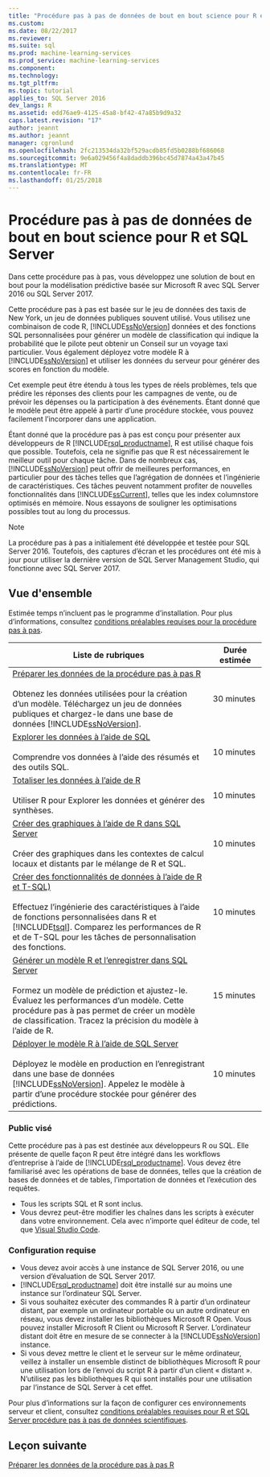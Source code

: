 ```yaml
---
title: "Procédure pas à pas de données de bout en bout science pour R et SQL Server | Documents Microsoft"
ms.custom: 
ms.date: 08/22/2017
ms.reviewer: 
ms.suite: sql
ms.prod: machine-learning-services
ms.prod_service: machine-learning-services
ms.component: 
ms.technology: 
ms.tgt_pltfrm: 
ms.topic: tutorial
applies_to: SQL Server 2016
dev_langs: R
ms.assetid: edd76ae9-4125-45a8-bf42-47a85b9d9a32
caps.latest.revision: "17"
author: jeannt
ms.author: jeannt
manager: cgronlund
ms.openlocfilehash: 2fc213534da32bf529acdb85fd5b0288bf686068
ms.sourcegitcommit: 9e6a029456f4a8daddb396bc45d7874a43a47b45
ms.translationtype: MT
ms.contentlocale: fr-FR
ms.lasthandoff: 01/25/2018
---
```

# <a name="end-to-end-data-science-walkthrough-for-r-and-sql-server"></a>Procédure pas à pas de données de bout en bout science pour R et SQL Server

Dans cette procédure pas à pas, vous développez une solution de bout en bout pour la modélisation prédictive basée sur Microsoft R avec SQL Server 2016 ou SQL Server 2017.

Cette procédure pas à pas est basée sur le jeu de données des taxis de New York, un jeu de données publiques souvent utilisé. Vous utilisez une combinaison de code R, [!INCLUDE[ssNoVersion](../../includes/ssnoversion-md.md)] données et des fonctions SQL personnalisées pour générer un modèle de classification qui indique la probabilité que le pilote peut obtenir un Conseil sur un voyage taxi particulier. Vous également déployez votre modèle R à [!INCLUDE[ssNoVersion](../../includes/ssnoversion-md.md)] et utiliser les données du serveur pour générer des scores en fonction du modèle.

Cet exemple peut être étendu à tous les types de réels problèmes, tels que prédire les réponses des clients pour les campagnes de vente, ou de prévoir les dépenses ou la participation à des événements. Étant donné que le modèle peut être appelé à partir d’une procédure stockée, vous pouvez facilement l’incorporer dans une application.

Étant donné que la procédure pas à pas est conçu pour présenter aux développeurs de R [!INCLUDE[rsql_productname](../../includes/rsql-productname-md.md)], R est utilisé chaque fois que possible. Toutefois, cela ne signifie pas que R est nécessairement le meilleur outil pour chaque tâche. Dans de nombreux cas, [!INCLUDE[ssNoVersion](../../includes/ssnoversion-md.md)] peut offrir de meilleures performances, en particulier pour des tâches telles que l’agrégation de données et l’ingénierie de caractéristiques.  Ces tâches peuvent notamment profiter de nouvelles fonctionnalités dans [!INCLUDE[ssCurrent](../../includes/sscurrent-md.md)], telles que les index columnstore optimisés en mémoire. Nous essayons de souligner les optimisations possibles tout au long du processus.

> [!NOTE]
> La procédure pas à pas a initialement été développée et testée pour SQL Server 2016. Toutefois, des captures d’écran et les procédures ont été mis à jour pour utiliser la dernière version de SQL Server Management Studio, qui fonctionne avec SQL Server 2017.

## <a name="overview"></a>Vue d'ensemble

Estimée temps n’incluent pas le programme d’installation. Pour plus d’informations, consultez [conditions préalables requises pour la procédure pas à pas](../tutorials/walkthrough-prerequisites-for-data-science-walkthroughs.md).

|Liste de rubriques|Durée estimée|
|-|------------------------------|
|[Préparer les données de la procédure pas à pas R](../tutorials/walkthrough-prepare-the-data.md) <br /><br />Obtenez les données utilisées pour la création d’un modèle. Téléchargez un jeu de données publiques et chargez-le dans une base de données [!INCLUDE[ssNoVersion](../../includes/ssnoversion-md.md)].|30 minutes|
|[Explorer les données à l’aide de SQL](../tutorials/walkthrough-view-and-explore-the-data.md) <br /><br />Comprendre vos données à l’aide des résumés et des outils SQL.|10 minutes|
|[Totaliser les données à l’aide de R](../tutorials/walkthrough-view-and-summarize-data-using-r.md) <br /><br />Utiliser R pour Explorer les données et générer des synthèses.|10 minutes|
|[Créer des graphiques à l’aide de R dans SQL Server](../tutorials/walkthrough-create-graphs-and-plots-using-r.md) <br /><br />Créer des graphiques dans les contextes de calcul locaux et distants par le mélange de R et SQL.|10 minutes|
|[Créer des fonctionnalités de données à l’aide de R et T-SQL)](../tutorials/walkthrough-create-data-features.md) <br /><br />Effectuez l’ingénierie des caractéristiques à l’aide de fonctions personnalisées dans R et [!INCLUDE[tsql](../../includes/tsql-md.md)]. Comparez les performances de R et de T-SQL pour les tâches de personnalisation des fonctions. |10 minutes|
|[Générer un modèle R et l’enregistrer dans SQL Server](../tutorials/walkthrough-build-and-save-the-model.md) <br /><br />Formez un modèle de prédiction et ajustez-le. Évaluez les performances d’un modèle. Cette procédure pas à pas permet de créer un modèle de classification. Tracez la précision du modèle à l’aide de R.|15 minutes|
|[Déployer le modèle R à l’aide de SQL Server](../tutorials/walkthrough-deploy-and-use-the-model.md) <br /><br />Déployez le modèle en production en l’enregistrant dans une base de données [!INCLUDE[ssNoVersion](../../includes/ssnoversion-md.md)]. Appelez le modèle à partir d’une procédure stockée pour générer des prédictions.|10 minutes|

### <a name="intended-audience"></a>Public visé

Cette procédure pas à pas est destinée aux développeurs R ou SQL. Elle présente de quelle façon R peut être intégré dans les workflows d’entreprise à l’aide de [!INCLUDE[rsql_productname](../../includes/rsql-productname-md.md)].  Vous devez être familiarisé avec les opérations de base de données, telles que la création de bases de données et de tables, l’importation de données et l’exécution des requêtes.

+ Tous les scripts SQL et R sont inclus.
+ Vous devrez peut-être modifier les chaînes dans les scripts à exécuter dans votre environnement. Cela avec n’importe quel éditeur de code, tel que [Visual Studio Code](https://code.visualstudio.com/Download).

### <a name="prerequisites"></a>Configuration requise

+ Vous devez avoir accès à une instance de SQL Server 2016, ou une version d’évaluation de SQL Server 2017.
+ [!INCLUDE[rsql_productname](../../includes/rsql-productname-md.md)] doit être installé sur au moins une instance sur l’ordinateur SQL Server.
+ Si vous souhaitez exécuter des commandes R à partir d’un ordinateur distant, par exemple un ordinateur portable ou un autre ordinateur en réseau, vous devez installer les bibliothèques Microsoft R Open. Vous pouvez installer Microsoft R Client ou Microsoft R Server. L’ordinateur distant doit être en mesure de se connecter à la [!INCLUDE[ssNoVersion](../../includes/ssnoversion-md.md)] instance.
+ Si vous devez mettre le client et le serveur sur le même ordinateur, veillez à installer un ensemble distinct de bibliothèques Microsoft R pour une utilisation lors de l’envoi du script R à partir d’un client « distant ». N’utilisez pas les bibliothèques R qui sont installés pour une utilisation par l’instance de SQL Server à cet effet.

Pour plus d’informations sur la façon de configurer ces environnements serveur et client, consultez [conditions préalables requises pour R et SQL Server procédure pas à pas de données scientifiques](../tutorials/walkthrough-prerequisites-for-data-science-walkthroughs.md).

## <a name="next-lesson"></a>Leçon suivante

[Préparer les données de la procédure pas à pas R](../tutorials/walkthrough-prepare-the-data.md)
